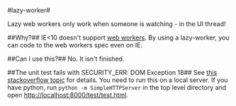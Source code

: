 #lazy-worker#

Lazy web workers only work when someone is watching - in the UI thread!

##Why?##
IE<10 doesn't support [web workers](https://developer.mozilla.org/en-US/docs/DOM/Using_web_workers). By using a lazy-worker, you can code to the web workers spec even on IE.

##Can I use this?##
No. It isn't finished.

##The unit test fails with SECURITY_ERR: DOM Exception 18##
See [this stackoverflow topic](http://stackoverflow.com/questions/2704929/uncaught-error-security-err-dom-exception-18) for details. You need to run this on a local server. If you have python, run `python -m SimpleHTTPServer` in the top level directory and open [http://localhost:8000/test/test.html](http://localhost:8000/test/test.html).
